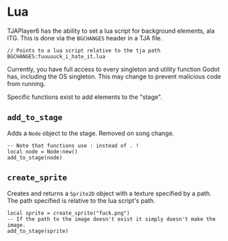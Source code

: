 # Lua

TJAPlayer6 has the ability to set a lua script for background elements, ala ITG. 
This is done via the `BGCHANGES` header in a TJA file.

```
// Points to a lua script relative to the tja path
BGCHANGES:fuuuuuck_i_hate_it.lua
```

Currently, you have full access to every singleton and utility function Godot has, including the OS singleton.
This may change to prevent malicious code from running.

Specific functions exist to add elements to the "stage".

## `add_to_stage`

Adds a `Node` object to the stage. Removed on song change.

```
-- Note that functions use : instead of . !
local node = Node:new()
add_to_stage(node)
```

## `create_sprite`

Creates and returns a `Sprite2D` object with a texture specified by a path. <br>
The path specified is relative to the lua script's path.

```
local sprite = create_sprite("fuck.png")
-- If the path to the image doesn't exist it simply doesn't make the image.
add_to_stage(sprite)
```